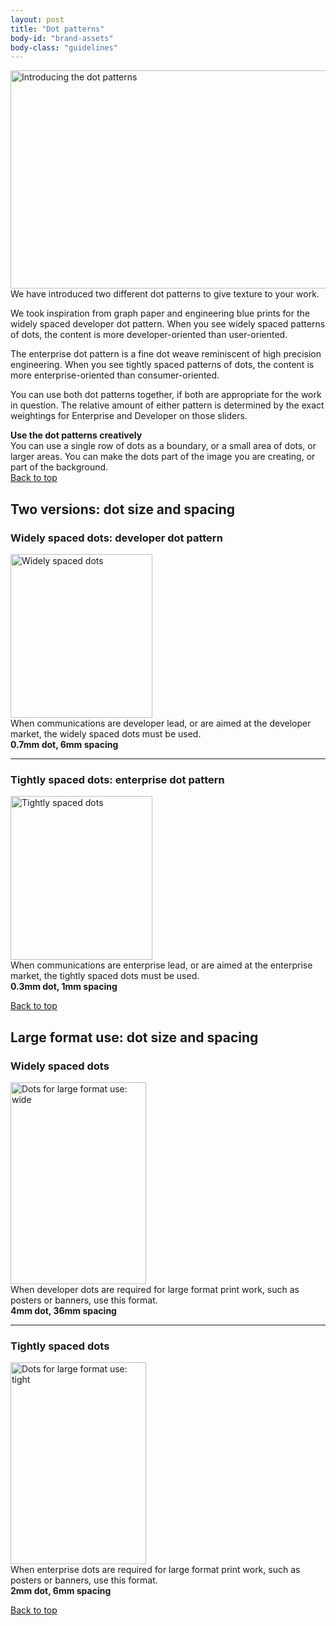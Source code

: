 ```yaml
---
layout: post
title: "Dot patterns"
body-id: "brand-assets"
body-class: "guidelines"
---
```





<div id="loop-guidelines" class="col-10">
<p><img title="dots" src="{{ site.assets_path }}6d4a1a4f-dots.gif" alt="Introducing the dot patterns" width="540" height="349" srcset="{{ site.assets_path }}6d4a1a4f-dots.gif 540w, {{ site.assets_path }}924c7cd0-dots-300x193.gif 300w" sizes="(max-width: 540px) 100vw, 540px" /><br />
We have introduced two different dot patterns to give texture to your work.</p>
<p>We took inspiration from graph paper and engineering blue prints for the widely spaced developer dot pattern. When you see widely spaced patterns of dots, the content is more developer-oriented than user-oriented.</p>
<p>The enterprise dot pattern is a fine dot weave reminiscent of high precision engineering. When you see tightly spaced patterns of dots, the content is more enterprise-oriented than consumer-oriented.</p>
<p>You can use both dot patterns together, if both are appropriate for the work in question. The relative amount of either pattern is determined by the exact weightings for Enterprise and Developer on those sliders.</p>
<div class="box smaller"><strong>Use the dot patterns creatively</strong><br />
You can use a single row of dots as a boundary, or a small area of dots, or larger areas. You can make the dots part of the image you are creating, or part of the background.</div>
<div class="row"><div class="col-12 link-top"><a href="#">Back to top</a></div></div>
<h2>Two versions: dot size and spacing</h2>
<h3>Widely spaced dots: developer dot pattern</h3>
<p><img class="alignleft size-full" title="dot-types-wide" src="{{ site.assets_path }}70693f73-dot-types-wide.gif" alt="Widely spaced dots" width="227" height="262" /><br />
When communications are developer lead, or are aimed at the developer market, the widely spaced dots must be used.<br />
<strong>0.7mm dot, 6mm spacing</strong></p>
<hr class="clear" />
<h3>Tightly spaced dots: enterprise dot pattern</h3>
<p><img class="alignleft size-full" title="dot-types-tight" src="{{ site.assets_path }}3dd24a96-dot-types-tight.gif" alt="Tightly spaced dots" width="227" height="262" /><br />
When communications are enterprise lead, or are aimed at the enterprise market, the tightly spaced dots must be used.<br />
<strong>0.3mm dot, 1mm spacing</strong></p>
<div class="row"><div class="col-12 link-top"><a href="#">Back to top</a></div></div>
<h2>Large format use: dot size and spacing</h2>
<h3>Widely spaced dots</h3>
<p><img class="alignleft size-full" title="dots-large-wide" src="{{ site.assets_path }}98bfbd01-dots-large-wide.gif" alt="Dots for large format use: wide" width="217" height="323" srcset="{{ site.assets_path }}98bfbd01-dots-large-wide.gif 217w, {{ site.assets_path }}ced54363-dots-large-wide-201x300.gif 201w" sizes="(max-width: 217px) 100vw, 217px" /><br />
When developer dots are required for large format print work, such as posters or banners, use this format.<br />
<strong>4mm dot, 36mm spacing</strong></p>
<hr class="clear" />
<h3>Tightly spaced dots</h3>
<p><img class="alignleft size-full" title="dots-large-tight" src="{{ site.assets_path }}98e9ebdd-dots-large-tight.gif" alt="Dots for large format use: tight" width="217" height="323" srcset="{{ site.assets_path }}98e9ebdd-dots-large-tight.gif 217w, {{ site.assets_path }}2057b29e-dots-large-tight-201x300.gif 201w" sizes="(max-width: 217px) 100vw, 217px" /><br />
When enterprise dots are required for large format print work, such as posters or banners, use this format.<br />
<strong>2mm dot, 6mm spacing</strong></p>
<div class="row"><div class="col-12 link-top"><a href="#">Back to top</a></div></div>
